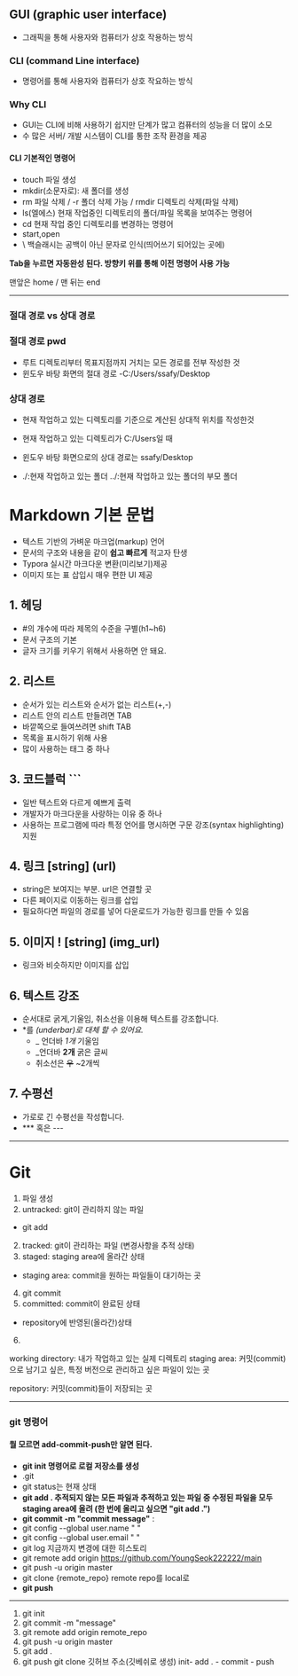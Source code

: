 

## GUI (graphic user interface)

- 그래픽을 통해 사용자와 컴퓨터가 상호 작용하는 방식	

### CLI (command Line interface)

- 명령어를 통해 사용자와 컴퓨터가 상호 작요하는 방식



### Why CLI 

- GUI는 CLI에 비해 사용하기 쉽지만 단계가 많고 컴퓨터의 성능을 더 많이 소모
- 수 많은 서버/ 개발 시스템이 CLI를 통한 조작 환경을 제공



#### CLI 기본적인 명령어



- touch 파일 생성
- mkdir(소문자로): 새 폴더를 생성
- rm 파일 삭제 / -r 폴더 삭제 가능  / rmdir   디렉토리 삭제(파일 삭제)
- ls(엘에스)  현재 작업중인 디렉토리의 폴더/파일 목록을 보여주는 명령어
- cd 현재 작업 중인 디렉토리를 변경하는 명령어
- start,open 
- \ 백슬래시는 공백이 아닌 문자로 인식(띄어쓰기 되어있는 곳에)

__Tab을 누르면 자동완성 된다. 방향키 위를 통해 이전 명령어 사용 가능__

맨앞은 home / 맨 뒤는 end

---------



### 절대 경로 vs 상대 경로



### 절대 경로  pwd

- 루트 디렉토리부터 목표지점까지 거치는 모든 경로를 전부 작성한 것
- 윈도우 바탕 화면의 절대 경로 -C:/Users/ssafy/Desktop

### 상대 경로

- 현재 작업하고 있는 디렉토리를 기준으로 계산된 상대적 위치를 작성한것
- 현재 작업하고 있는 디렉토리가 C:/Users일 때
- 윈도우 바탕 화면으로의 상대 경로는  ssafy/Desktop

- ./:현재 작업하고 있는 폴더		../:현재 작업하고 있는 폴더의 부모 폴더

# Markdown 기본 문법

- 텍스트 기반의 가벼운 마크업(markup\) 언어
- 문서의 구조와 내용을 같이  __쉽고 빠르게__ 적고자 탄생
- Typora 실시간 마크다운 변환(미리보기)제공
- 이미지 또는 표 삽입시 매우 편한 UI 제공



## 1. 헤딩

-  #의 개수에 따라 제목의 수준을 구별(h1~h6)
- 문서 구조의 기본
- 글자 크기를 키우기 위해서 사용하면 안 돼요.



## 2. 리스트

- 순서가 있는 리스트와 순서가 없는 리스트(+,-)
- 리스트 안의 리스트 만들려면 TAB
- 바깥쪽으로 들여쓰려면 shift TAB
- 목록을 표시하기 위해 사용
- 많이 사용하는 태그 중 하나



## 3. 코드블럭 ```

- 일반 텍스트와 다르게 예쁘게 출력
- 개발자가 마크다운을 사랑하는 이유 중 하나
- 사용하는 프로그램에 따라 특정 언어를 명시하면 구문 강조(syntax highlighting) 지원



## 4. 링크 [string] (url)

- string은 보여지는 부분. url은 연결할 곳
- 다른 페이지로 이동하는 링크를 삽입
- 필요하다면 파일의 경로를 넣어 다운로드가 가능한 링크를 만들 수 있음



## 5. 이미지  ! [string] (img_url)

- 링크와 비슷하지만 이미지를 삽입



## 6. 텍스트 강조

- 순서대로 굵게,기울임, 취소선을 이용해 텍스트를 강조합니다.
- *를  _(underbar)로 대체 할 수 있어요._
  - _ 언더바 _1개_  기울임
  - _언더바 __2개__ 굵은 글씨
  - 취소선은 ~~우~~  ~2개씩



## 7. 수평선

- 가로로 긴 수평선을 작성합니다.
- *** 혹은 ---
------
# Git
1. 파일 생성
  1. untracked: git이 관리하지 않는 파일
  - git add
2. tracked: git이 관리하는 파일 (변경사항을 추적 상태)
3. staged: staging area에 올라간 상태 
  - staging area: commit을 원하는 파일들이 대기하는 곳
4.  git commit
5. committed: commit이 완료된 상태
- repository에 반영된(올라간)상태
6. 


working directory: 내가 작업하고 있는 실제 디렉토리
staging area: 커밋(commit)으로 남기고 싶은, 특정 버전으로 관리하고 싶은 파일이 있는 곳


repository: 커밋(commit)들이 저장되는 곳

----
### git 명령어
#### 뭘 모르면 add-commit-push만 알면 된다.
- __git init 명령어로 로컬 저장소를 생성__
- .git  
- git status는 현재 상태 
- __git add . 추적되지 않는 모든 파일과 추적하고 있는 파일 중 수정된 파일을 모두 staging area에 올려 (한 번에 올리고 싶으면 "git add .")__ 
- __git commit -m "commit message"__ :
- git config --global user.name " "
- git config --global user.email " "
- git log 지금까지 변경에 대한 히스토리
- git remote add origin https://github.com/YoungSeok222222/main
- git push -u origin master
- git clone {remote_repo} remote repo를 local로
- __git push__ 
---- 
1. git init
2. git commit -m "message"
3. git remote add origin remote_repo
4. git push -u origin master
5. git add .
6. git push
git clone 깃허브 주소(깃베쉬로 생성) 
init- add . - commit - push
